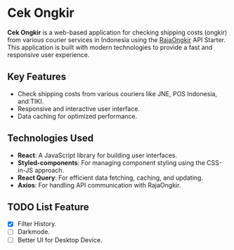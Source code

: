 # Cek Ongkir

**Cek Ongkir** is a web-based application for checking shipping costs (ongkir) from various courier services in Indonesia using the [RajaOngkir](https://rajaongkir.com/) API Starter. This application is built with modern technologies to provide a fast and responsive user experience.

## Key Features
- Check shipping costs from various couriers like JNE, POS Indonesia, and TIKI.
- Responsive and interactive user interface.
- Data caching for optimized performance.

## Technologies Used
- **React**: A JavaScript library for building user interfaces.
- **Styled-components**: For managing component styling using the CSS-in-JS approach.
- **React Query**: For efficient data fetching, caching, and updating.
- **Axios**: For handling API communication with RajaOngkir.

## TODO List Feature
- [x] Filter History.
- [ ] Darkmode.
- [ ] Better UI for Desktop Device.
